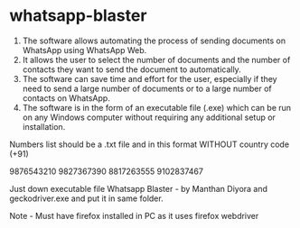 # whatsapp-blaster

1. The software allows automating the process of sending documents on WhatsApp using WhatsApp Web.
2. It allows the user to select the number of documents and the number of contacts they want to send the document to automatically.
3. The software can save time and effort for the user, especially if they need to send a large number of documents or to a large number of contacts on WhatsApp.
4. The software is in the form of an executable file (.exe) which can be run on any Windows computer without requiring any additional setup or installation.

Numbers list should be a .txt file and in this format WITHOUT country code (+91)

9876543210
9827367390
8817263555
9102837467

Just down executable file Whatsapp Blaster - by Manthan Diyora and geckodriver.exe and put it in same folder.

Note - Must have firefox installed in PC as it uses firefox webdriver
